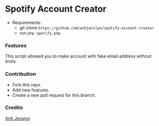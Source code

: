 # Spotify Account Creator

- Requirements:<br>
  - git clone `https://github.com/anhjesslyn/spotify-account-creator`
  - run `php spotify.php`
 
### Features
This script allowed you to make account with fake email address without limits.

### Contribution
- Fork this repo.
- Add new features.
- Create a new pull request for this branch.

### Credits
[Anh Jesslyn](https://github.com/anhjesslyn)
